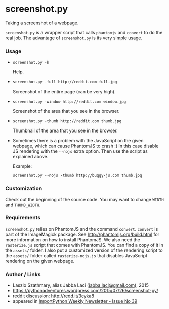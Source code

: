 # screenshot.py

Taking a screenshot of a webpage.

`screenshot.py` is a wrapper script that calls `phantomjs` and `convert` to do
the real job. The advantage of `screenshot.py` is its very simple usage.

### Usage

* `screenshot.py -h`

  Help.

* `screenshot.py -full http://reddit.com full.jpg`

  Screenshot of the entire page (can be very high).

* `screenshot.py -window http://reddit.com window.jpg`

  Screenshot of the area that you see in the browser.

* `screenshot.py -thumb http://reddit.com thumb.jpg`

  Thumbnail of the area that you see in the browser.

* Sometimes there is a problem with the JavaScript on the given webpage,
  which can cause PhantomJS to crash :( In this case disable JS rendering
  with the `--nojs` extra option. Then use the script as explained above.

  Example:

  `screenshot.py --nojs -thumb http://buggy-js.com thumb.jpg`

### Customization

Check out the beginning of the source code. You may want to change `WIDTH`
and `THUMB_WIDTH`.

### Requirements

`screenshot.py` relies on PhantomJS and the command `convert`. `convert`
is part of the ImageMagick package. See <http://phantomjs.org/build.html>
for more information on how to install PhantomJS. We also need the
`rasterize.js` script that comes with PhantomJS. You can find a copy of it
in the `assets/` folder. I also put a customized version of the rendering
script to the `assets/` folder called `rasterize-nojs.js` that disables
JavaScript rendering on the given webpage.

### Author / Links

* Laszlo Szathmary, alias Jabba Laci (<jabba.laci@gmail.com>), 2015
* <https://pythonadventures.wordpress.com/2015/07/26/screenshot-py/>
* reddit discussion: <http://redd.it/3cyka8>
* appeared in [ImportPython Weekly Newsletter - Issue No 39](http://importpython.com/newsletter/no/39/)

